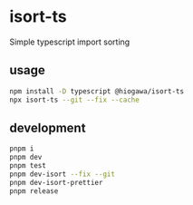 # isort-ts

Simple typescript import sorting

## usage

```sh
npm install -D typescript @hiogawa/isort-ts
npx isort-ts --git --fix --cache
```

## development

```sh
pnpm i
pnpm dev
pnpm test
pnpm dev-isort --fix --git
pnpm dev-isort-prettier
pnpm release
```
